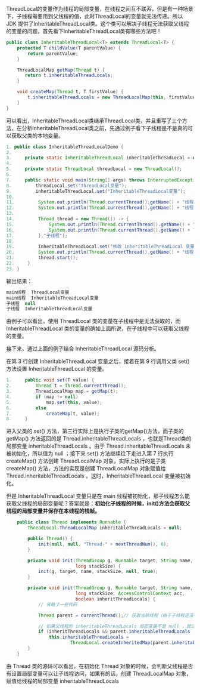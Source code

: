 ThreadLocal的变量作为线程的局部变量，在线程之间互不联系，但是有一种场景下，子线程需要用到父线程的值，此时ThreadLocal的变量就无法传递。所以 JDK 提供了InheritableThreadLocal类。这个类可以解决子线程无法获取父线程的变量的问题，首先看下InheritableThreadLocal类有哪些方法吧！

```java
public class InheritableThreadLocal<T> extends ThreadLocal<T> {
    protected T childValue(T parentValue) {
        return parentValue;
    }

    ThreadLocalMap getMap(Thread t) {
       return t.inheritableThreadLocals;
    }

    void createMap(Thread t, T firstValue) {
        t.inheritableThreadLocals = new ThreadLocalMap(this, firstValue);
    }
}
```
可以看出，InheritableThreadLocal类继承ThreadLocal类，并且重写了三个方法，在分析InheritableThreadLocal类之前，先通过例子看下子线程是不是真的可以获取父类的本地变量。

```java
1. public class InheritableThreadLocalDemo {
2. 
3.     private static InheritableThreadLocal inheritableThreadLocal = new InheritableThreadLocal();
4. 
5.     private static ThreadLocal threadLocal = new ThreadLocal();
6. 
7.     public static void main(String[] args) throws InterruptedException {
8.         threadLocal.set("ThreadLocal变量");
9.         inheritableThreadLocal.set("InheritableThreadLocal变量");
10. 
11.         System.out.println(Thread.currentThread().getName() + "线程  " + threadLocal.get());
12.         System.out.println(Thread.currentThread().getName() + "线程  " + inheritableThreadLocal.get());
13. 
14.         Thread thread = new Thread(() -> {
15.             System.out.println(Thread.currentThread().getName() + "  " + threadLocal.get());
16.             System.out.println(Thread.currentThread().getName() + "  " + inheritableThreadLocal.get());
17.         },"子线程");
18. 
19.         inheritableThreadLocal.set("修改 inheritableThreadLocal 变量值");
20.         System.out.println(Thread.currentThread().getName() + "线程  " + inheritableThreadLocal.get());
21.         thread.start();
22.     }
23. }
```
输出结果：
```java
main线程  ThreadLocal变量
main线程  InheritableThreadLocal变量
子线程  null
子线程  InheritableThreadLocal变量
```

由例子可以看出，使用 ThreadLocal 类的变量在子线程中是无法获取的，而
 InheritableThreadLocal 类的变量的确如上面所说，在子线程中可以获取父线程的变量。

接下来，通过上面的例子结合 InheritableThreadLocal 源码分析。

在第 3 行创建 InheritableThreadLocal 变量之后，接着在第 9 行调用父类 set() 方法设置 InheritableThreadLocal 的变量。

```java
1.     public void set(T value) {
2.         Thread t = Thread.currentThread();
3.         ThreadLocalMap map = getMap(t);
4.         if (map != null)
5.             map.set(this, value);
6.         else
7.             createMap(t, value);
8.     }
```

进入父类的 set() 方法，第三行实际上是执行子类的getMap()方法，而子类的 getMap() 方法返回的是 Thread.inheritableThreadLocals ，也就是Thread类的局部变量 inheritableThreadLocals 。由于 Thread.inheritableThreadLocals 未被初始化，所以值为 null ；接下来 set() 方法继续往下走进入第 7 行执行 createMap() 方法创建 ThreadLocalMap 对象，实际上执行的是子类 createMap() 方法，方法的实现是创建 ThreadLocalMap 对象赋值给 Thread.inheritableThreadLocals 。这时，InheritableThreadLocal 变量被初始化。

但是 InheritableThreadLocal 变量只是在 main 线程被初始化，那子线程怎么能获取父线程的局部变量呢？答案就是：**初始化子线程的时候，init()方法会获取父线程的局部变量并保存在本线程的栈帧。**

```java
    public class Thread implements Runnable {
        ThreadLocal.ThreadLocalMap inheritableThreadLocals = null;

        public Thread() {
            init(null, null, "Thread-" + nextThreadNum(), 0);
        }

        private void init(ThreadGroup g, Runnable target, String name,
                          long stackSize) {
            init(g, target, name, stackSize, null, true);
        }

        private void init(ThreadGroup g, Runnable target, String name,
                          long stackSize, AccessControlContext acc,
                          boolean inheritThreadLocals) {
            // 省略了一些代码

            Thread parent = currentThread();// 获取当前线程（由于子线程还没被初始化，所以获取的是父线程对象）

            // 如果父线程的 inheritableThreadLocals 局部变量不是 null ，就证明父线程有设置变量可以让子线程访问
            if (inheritThreadLocals && parent.inheritableThreadLocals != null)
                this.inheritableThreadLocals =
                        ThreadLocal.createInheritedMap(parent.inheritableThreadLocals);// 创建 ThreadLocalMap 对象，赋值给线程的局部变量 inheritableThreadLocals
        }
    }
```

由 Thread 类的源码可以看出，在初始化 Thread 对象的时候，会判断父线程是否有设置局部变量可以让子线程访问，如果有的话，创建 ThreadLocalMap 对象，赋值给线程的局部变量 inheritableThreadLocals